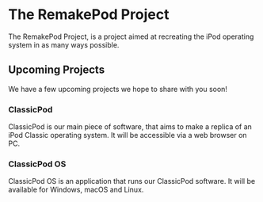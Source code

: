 # The RemakePod Project
The RemakePod Project, is a project aimed at recreating the iPod operating system in as many ways possible.

## Upcoming Projects
We have a few upcoming projects we hope to share with you soon!
### ClassicPod
ClassicPod is our main piece of software, that aims to make a replica of an iPod Classic operating system. It will be accessible via a web browser on PC.
### ClassicPod OS
ClassicPod OS is an application that runs our ClassicPod software. It will be available for Windows, macOS and Linux.
